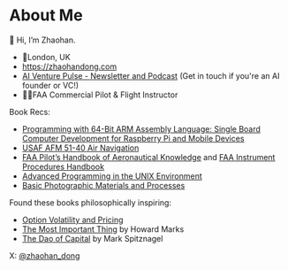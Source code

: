 <!---
zhaohan-dong/zhaohan-dong is a ✨ special ✨ repository because its `README.md` (this file) appears on your GitHub profile.
You can click the Preview link to take a look at your changes.
--->
# About Me
👋 Hi, I’m Zhaohan.

<ul>
  <li>📍London, UK</li>
  <li><a href="https://zhaohandong.com">https://zhaohandong.com</a></li>
  <li><a href="https://www.aiventurepulse.com">AI Venture Pulse - Newsletter and Podcast</a> (Get in touch if you're an AI founder or VC!)</li>
  <li>👨‍✈️FAA Commercial Pilot & Flight Instructor</li>
</ul>

Book Recs:
- [Programming with 64-Bit ARM Assembly Language: Single Board Computer Development for Raspberry Pi and Mobile Devices](https://www.amazon.com/Programming-64-Bit-ARM-Assembly-Language/dp/1484258800)
- [USAF AFM 51-40 Air Navigation](https://code7700.com/pdfs/usaf/afm_51-40_navigation.pdf)
- [FAA Pilot’s Handbook of Aeronautical Knowledge](https://www.faa.gov/regulations_policies/handbooks_manuals/aviation/phak) and [FAA Instrument Procedures Handbook](https://www.faa.gov/regulations_policies/handbooks_manuals/aviation/instrument_procedures_handbook)
- [Advanced Programming in the UNIX Environment](https://www.amazon.com/Advanced-Programming-UNIX-Environment-3rd/dp/0321637739)
- [Basic Photographic Materials and Processes](https://www.amazon.com/Photographic-Materials-Processes-Nanette-Salvaggio/dp/1138744379)

Found these books philosophically inspiring:
- [Option Volatility and Pricing](https://www.amazon.com/Option-Volatility-Pricing-Strategies-Techniques/dp/0071818774)
- [The Most Important Thing](https://www.amazon.com/Most-Important-Thing-Illuminated-Thoughtful/dp/0231162847) by Howard Marks
- [The Dao of Capital](https://www.amazon.com/Dao-Capital-Austrian-Investing-Distorted-ebook/dp/B00D7P2K1W) by Mark Spitznagel


X: [@zhaohan_dong](https://twitter.com/zhaohan_dong)

